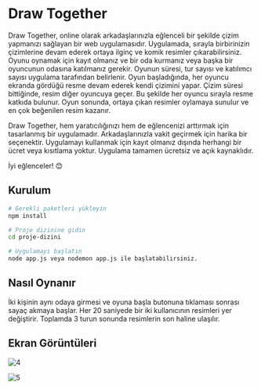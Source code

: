 # Draw Together

Draw Together, online olarak arkadaşlarınızla eğlenceli bir şekilde çizim yapmanızı sağlayan bir web uygulamasıdır. Uygulamada, sırayla birbirinizin çizimlerine devam ederek ortaya ilginç ve komik resimler çıkarabilirsiniz. Oyunu oynamak için kayıt olmanız ve bir oda kurmanız veya başka bir oyuncunun odasına katılmanız gerekir. Oyunun süresi, tur sayısı ve katılımcı sayısı uygulama tarafından belirlenir. Oyun başladığında, her oyuncu ekranda gördüğü resme devam ederek kendi çizimini yapar. Çizim süresi bittiğinde, resim diğer oyuncuya geçer. Bu şekilde her oyuncu sırayla resme katkıda bulunur. Oyun sonunda, ortaya çıkan resimler oylamaya sunulur ve en çok beğenilen resim kazanır.

Draw Together, hem yaratıcılığınızı hem de eğlencenizi arttırmak için tasarlanmış bir uygulamadır. Arkadaşlarınızla vakit geçirmek için harika bir seçenektir. Uygulamayı kullanmak için kayıt olmanız dışında herhangi bir ücret veya kısıtlama yoktur. Uygulama tamamen ücretsiz ve açık kaynaklıdır.

İyi eğlenceler! 😊

## Kurulum

```bash
# Gerekli paketleri yükleyin
npm install

# Proje dizinine gidin
cd proje-dizini

# Uygulamayı başlatın
node app.js veya nodemon app.js ile başlatabilirsiniz.
```

## Nasıl Oynanır
İki kişinin aynı odaya girmesi ve oyuna başla butonuna tıklaması sonrası sayaç akmaya başlar. Her 20 saniyede bir iki kullanıcının resimleri yer değiştirir. Toplamda 3 turun sonunda resimlerin son haline ulaşılır.

## Ekran Görüntüleri
![4](https://github.com/DarkRoster/drawtogether/assets/92719913/76f37f66-cede-40f3-b587-78de5e849b9b)

![5](https://github.com/DarkRoster/drawtogether/assets/92719913/a15c6b64-599b-4bdb-b840-10f969c68846)
